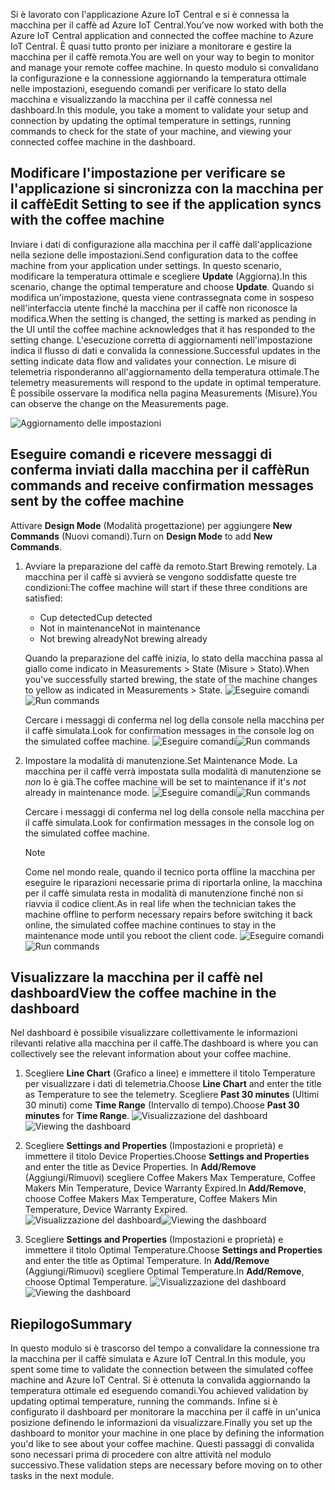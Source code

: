 <span data-ttu-id="b0f8d-101">Si è lavorato con l'applicazione Azure IoT Central e si è connessa la macchina per il caffè ad Azure IoT Central.</span><span class="sxs-lookup"><span data-stu-id="b0f8d-101">You’ve now worked with both the Azure IoT Central application and connected the coffee machine to Azure IoT Central.</span></span> <span data-ttu-id="b0f8d-102">È quasi tutto pronto per iniziare a monitorare e gestire la macchina per il caffè remota.</span><span class="sxs-lookup"><span data-stu-id="b0f8d-102">You are well on your way to begin to monitor and manage your remote coffee machine.</span></span> <span data-ttu-id="b0f8d-103">In questo modulo si convalidano la configurazione e la connessione aggiornando la temperatura ottimale nelle impostazioni, eseguendo comandi per verificare lo stato della macchina e visualizzando la macchina per il caffè connessa nel dashboard.</span><span class="sxs-lookup"><span data-stu-id="b0f8d-103">In this module, you take a moment to validate your setup and connection by updating the optimal temperature in settings, running commands to check for the state of your machine, and viewing your connected coffee machine in the dashboard.</span></span> 

## <a name="edit-setting-to-see-if-the-application-syncs-with-the-coffee-machine"></a><span data-ttu-id="b0f8d-104">Modificare l'impostazione per verificare se l'applicazione si sincronizza con la macchina per il caffè</span><span class="sxs-lookup"><span data-stu-id="b0f8d-104">Edit Setting to see if the application syncs with the coffee machine</span></span>

<span data-ttu-id="b0f8d-105">Inviare i dati di configurazione alla macchina per il caffè dall'applicazione nella sezione delle impostazioni.</span><span class="sxs-lookup"><span data-stu-id="b0f8d-105">Send configuration data to the coffee machine from your application under settings.</span></span> <span data-ttu-id="b0f8d-106">In questo scenario, modificare la temperatura ottimale e scegliere **Update** (Aggiorna).</span><span class="sxs-lookup"><span data-stu-id="b0f8d-106">In this scenario, change the optimal temperature and choose **Update**.</span></span> <span data-ttu-id="b0f8d-107">Quando si modifica un'impostazione, questa viene contrassegnata come in sospeso nell'interfaccia utente finché la macchina per il caffè non riconosce la modifica.</span><span class="sxs-lookup"><span data-stu-id="b0f8d-107">When the setting is changed, the setting is marked as pending in the UI until the coffee machine acknowledges that it has responded to the setting change.</span></span> <span data-ttu-id="b0f8d-108">L'esecuzione corretta di aggiornamenti nell'impostazione indica il flusso di dati e convalida la connessione.</span><span class="sxs-lookup"><span data-stu-id="b0f8d-108">Successful updates in the setting indicate data flow and validates your connection.</span></span> <span data-ttu-id="b0f8d-109">Le misure di telemetria risponderanno all'aggiornamento della temperatura ottimale.</span><span class="sxs-lookup"><span data-stu-id="b0f8d-109">The telemetry measurements will respond to the update in optimal temperature.</span></span> <span data-ttu-id="b0f8d-110">È possibile osservare la modifica nella pagina Measurements (Misure).</span><span class="sxs-lookup"><span data-stu-id="b0f8d-110">You can observe the change on the Measurements page.</span></span> 

  ![Aggiornamento delle impostazioni](../images/3-settings-a.png)

## <a name="run-commands-and-receive-confirmation-messages-sent-by-the-coffee-machine"></a><span data-ttu-id="b0f8d-112">Eseguire comandi e ricevere messaggi di conferma inviati dalla macchina per il caffè</span><span class="sxs-lookup"><span data-stu-id="b0f8d-112">Run commands and receive confirmation messages sent by the coffee machine</span></span> 
<span data-ttu-id="b0f8d-113">Attivare **Design Mode** (Modalità progettazione) per aggiungere **New Commands** (Nuovi comandi).</span><span class="sxs-lookup"><span data-stu-id="b0f8d-113">Turn on **Design Mode** to add **New Commands**.</span></span>

1. <span data-ttu-id="b0f8d-114">Avviare la preparazione del caffè da remoto.</span><span class="sxs-lookup"><span data-stu-id="b0f8d-114">Start Brewing remotely.</span></span> <span data-ttu-id="b0f8d-115">La macchina per il caffè si avvierà se vengono soddisfatte queste tre condizioni:</span><span class="sxs-lookup"><span data-stu-id="b0f8d-115">The coffee machine will start if these three conditions are satisfied:</span></span>
    - <span data-ttu-id="b0f8d-116">Cup detected</span><span class="sxs-lookup"><span data-stu-id="b0f8d-116">Cup detected</span></span>
    - <span data-ttu-id="b0f8d-117">Not in maintenance</span><span class="sxs-lookup"><span data-stu-id="b0f8d-117">Not in maintenance</span></span>
    - <span data-ttu-id="b0f8d-118">Not brewing already</span><span class="sxs-lookup"><span data-stu-id="b0f8d-118">Not brewing already</span></span>

    <span data-ttu-id="b0f8d-119">Quando la preparazione del caffè inizia, lo stato della macchina passa al giallo come indicato in Measurements > State (Misure > Stato).</span><span class="sxs-lookup"><span data-stu-id="b0f8d-119">When you've successfully started brewing, the state of the machine changes to yellow as indicated in Measurements > State.</span></span> 
    <span data-ttu-id="b0f8d-120">![Eseguire comandi](../images/3-commands-b.png)</span><span class="sxs-lookup"><span data-stu-id="b0f8d-120">![Run commands](../images/3-commands-b.png)</span></span>

    <span data-ttu-id="b0f8d-121">Cercare i messaggi di conferma nel log della console nella macchina per il caffè simulata.</span><span class="sxs-lookup"><span data-stu-id="b0f8d-121">Look for confirmation messages in the console log on the simulated coffee machine.</span></span> 
    <span data-ttu-id="b0f8d-122">![Eseguire comandi](../images/3-commands-brewing.png)</span><span class="sxs-lookup"><span data-stu-id="b0f8d-122">![Run commands](../images/3-commands-brewing.png)</span></span>

2. <span data-ttu-id="b0f8d-123">Impostare la modalità di manutenzione.</span><span class="sxs-lookup"><span data-stu-id="b0f8d-123">Set Maintenance Mode.</span></span> <span data-ttu-id="b0f8d-124">La macchina per il caffè verrà impostata sulla modalità di manutenzione se *non* lo è già.</span><span class="sxs-lookup"><span data-stu-id="b0f8d-124">The coffee machine will be set to maintenance if it's *not* already in maintenance mode.</span></span>
    <span data-ttu-id="b0f8d-125">![Eseguire comandi](../images/3-commands-c.png)</span><span class="sxs-lookup"><span data-stu-id="b0f8d-125">![Run commands](../images/3-commands-c.png)</span></span>
    
    <span data-ttu-id="b0f8d-126">Cercare i messaggi di conferma nel log della console nella macchina per il caffè simulata.</span><span class="sxs-lookup"><span data-stu-id="b0f8d-126">Look for confirmation messages in the console log on the simulated coffee machine.</span></span> 
    > [!NOTE]
    > <span data-ttu-id="b0f8d-127">Come nel mondo reale, quando il tecnico porta offline la macchina per eseguire le riparazioni necessarie prima di riportarla online, la macchina per il caffè simulata resta in modalità di manutenzione finché non si riavvia il codice client.</span><span class="sxs-lookup"><span data-stu-id="b0f8d-127">As in real life when the technician takes the machine offline to perform necessary repairs before switching it back online, the simulated coffee machine continues to stay in the maintenance mode until you reboot the client code.</span></span>
    <span data-ttu-id="b0f8d-128">![Eseguire comandi](../images/3-commands-maintenance.png)</span><span class="sxs-lookup"><span data-stu-id="b0f8d-128">![Run commands](../images/3-commands-maintenance.png)</span></span>

## <a name="view-the-coffee-machine-in-the-dashboard"></a><span data-ttu-id="b0f8d-129">Visualizzare la macchina per il caffè nel dashboard</span><span class="sxs-lookup"><span data-stu-id="b0f8d-129">View the coffee machine in the dashboard</span></span>
<span data-ttu-id="b0f8d-130">Nel dashboard è possibile visualizzare collettivamente le informazioni rilevanti relative alla macchina per il caffè.</span><span class="sxs-lookup"><span data-stu-id="b0f8d-130">The dashboard is where you can collectively see the relevant information about your coffee machine.</span></span> 

1. <span data-ttu-id="b0f8d-131">Scegliere **Line Chart** (Grafico a linee) e immettere il titolo Temperature per visualizzare i dati di telemetria.</span><span class="sxs-lookup"><span data-stu-id="b0f8d-131">Choose **Line Chart** and enter the title as Temperature to see the telemetry.</span></span> <span data-ttu-id="b0f8d-132">Scegliere **Past 30 minutes** (Ultimi 30 minuti) come **Time Range** (Intervallo di tempo).</span><span class="sxs-lookup"><span data-stu-id="b0f8d-132">Choose **Past 30 minutes** for **Time Range**.</span></span>
<span data-ttu-id="b0f8d-133">![Visualizzazione del dashboard](../images/3-dashboard-a.png)</span><span class="sxs-lookup"><span data-stu-id="b0f8d-133">![Viewing the dashboard](../images/3-dashboard-a.png)</span></span>

1. <span data-ttu-id="b0f8d-134">Scegliere **Settings and Properties** (Impostazioni e proprietà) e immettere il titolo Device Properties.</span><span class="sxs-lookup"><span data-stu-id="b0f8d-134">Choose **Settings and Properties** and enter the title as Device Properties.</span></span> <span data-ttu-id="b0f8d-135">In **Add/Remove** (Aggiungi/Rimuovi) scegliere Coffee Makers Max Temperature, Coffee Makers Min Temperature, Device Warranty Expired.</span><span class="sxs-lookup"><span data-stu-id="b0f8d-135">In **Add/Remove**, choose Coffee Makers Max Temperature, Coffee Makers Min Temperature, Device Warranty Expired.</span></span> 
<span data-ttu-id="b0f8d-136">![Visualizzazione del dashboard](../images/3-dashboard-b.png)</span><span class="sxs-lookup"><span data-stu-id="b0f8d-136">![Viewing the dashboard](../images/3-dashboard-b.png)</span></span>

1. <span data-ttu-id="b0f8d-137">Scegliere **Settings and Properties** (Impostazioni e proprietà) e immettere il titolo Optimal Temperature.</span><span class="sxs-lookup"><span data-stu-id="b0f8d-137">Choose **Settings and Properties** and enter the title as Optimal Temperature.</span></span> <span data-ttu-id="b0f8d-138">In **Add/Remove** (Aggiungi/Rimuovi) scegliere Optimal Temperature.</span><span class="sxs-lookup"><span data-stu-id="b0f8d-138">In **Add/Remove**, choose Optimal  Temperature.</span></span> 
<span data-ttu-id="b0f8d-139">![Visualizzazione del dashboard](../images/3-dashboard-c.png)</span><span class="sxs-lookup"><span data-stu-id="b0f8d-139">![Viewing the dashboard](../images/3-dashboard-c.png)</span></span>


## <a name="summary"></a><span data-ttu-id="b0f8d-140">Riepilogo</span><span class="sxs-lookup"><span data-stu-id="b0f8d-140">Summary</span></span>

<span data-ttu-id="b0f8d-141">In questo modulo si è trascorso del tempo a convalidare la connessione tra la macchina per il caffè simulata e Azure IoT Central.</span><span class="sxs-lookup"><span data-stu-id="b0f8d-141">In this module, you spent some time to validate the connection between the simulated coffee machine and Azure IoT Central.</span></span> <span data-ttu-id="b0f8d-142">Si è ottenuta la convalida aggiornando la temperatura ottimale ed eseguendo comandi.</span><span class="sxs-lookup"><span data-stu-id="b0f8d-142">You achieved validation by updating optimal temperature, running the commands.</span></span> <span data-ttu-id="b0f8d-143">Infine si è configurato il dashboard per monitorare la macchina per il caffè in un'unica posizione definendo le informazioni da visualizzare.</span><span class="sxs-lookup"><span data-stu-id="b0f8d-143">Finally you set up the dashboard to monitor your machine in one place by defining the information you'd like to see about your coffee machine.</span></span> <span data-ttu-id="b0f8d-144">Questi passaggi di convalida sono necessari prima di procedere con altre attività nel modulo successivo.</span><span class="sxs-lookup"><span data-stu-id="b0f8d-144">These validation steps are necessary before moving on to other tasks in the next module.</span></span> 